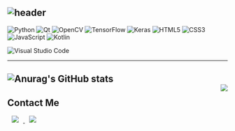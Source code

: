 ![header](https://capsule-render.vercel.app/api?type=Waving&color=gradient&customColorList=20&height=300&section=header&text=Yuseoung%20son&animation=twinkling&fontSize=60&fontAlign=75&fontAlignY=55&desc=A.I%20researcher&descAlign=90&descAlignY=70)    
---    
![Python](https://img.shields.io/badge/python-3670A0?style=for-the-badge&logo=python&logoColor=ffdd54)
![Qt](https://img.shields.io/badge/Qt-%23217346.svg?style=for-the-badge&logo=Qt&logoColor=white)
![OpenCV](https://img.shields.io/badge/opencv-%23white.svg?style=for-the-badge&logo=opencv&logoColor=white)
![TensorFlow](https://img.shields.io/badge/TensorFlow-%23FF6F00.svg?style=for-the-badge&logo=TensorFlow&logoColor=white)
![Keras](https://img.shields.io/badge/Keras-%23D00000.svg?style=for-the-badge&logo=Keras&logoColor=white)
![HTML5](https://img.shields.io/badge/html5-%23E34F26.svg?style=for-the-badge&logo=html5&logoColor=white)
![CSS3](https://img.shields.io/badge/css3-%231572B6.svg?style=for-the-badge&logo=css3&logoColor=white)
![JavaScript](https://img.shields.io/badge/javascript-%23323330.svg?style=for-the-badge&logo=javascript&logoColor=%23F7DF1E)
![Kotlin](https://img.shields.io/badge/kotlin-%230095D5.svg?style=for-the-badge&logo=kotlin&logoColor=white)  

![Visual Studio Code](https://img.shields.io/badge/Visual%20Studio%20Code-0078d7.svg?style=for-the-badge&logo=visual-studio-code&logoColor=white)  

---
![Anurag's GitHub stats](https://github-readme-stats.vercel.app/api?username=son-yu-seoung&show_icons=true&theme=shades-of-purple)   
<img align='right' src="http://mazassumnida.wtf/api/v2/generate_badge?boj=thsdbtjd10">  
--- 
## Contact Me  
<a href="https://www.instagram.com/sys__01/"> <img src="http://img.shields.io/badge/-Instagram-black?style=flat&logo=Instagram&link=https://instagram.com/fivepxint/" style="height : auto; margin-left : 10px; margin-right : 10px;"/> </a>
<a href="mailto:yuseoung.son@gmail.com"> <img src="https://img.shields.io/badge/Gmail-d14836?style=flat-square&logo=Gmail&logoColor=white&link=mailto:quf8093@gmail.com" style="height : auto; margin-left : 10px; margin-right : 10px;"/> </a>  
